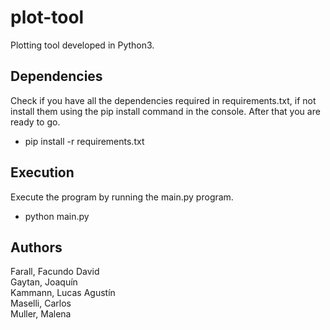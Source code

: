 # plot-tool
Plotting tool developed in Python3.

## Dependencies
Check if you have all the dependencies required in requirements.txt, if not install them using
the pip install command in the console. After that you are ready to go.

* pip install -r requirements.txt 

## Execution
Execute the program by running the main.py program.

* python main.py

## Authors
Farall, Facundo David  
Gaytan, Joaquín  
Kammann, Lucas Agustín  
Maselli, Carlos  
Muller, Malena  
 
